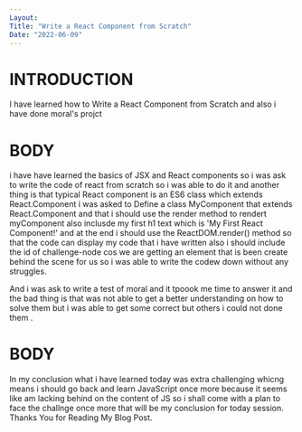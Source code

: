 ```yaml
---
Layout:
Title: "Write a React Component from Scratch"
Date: "2022-06-09"
---
```


# INTRODUCTION

I have learned how to Write a React Component from Scratch and also i have done moral's projct

# BODY 

i have have learned the basics of JSX and React components so i was ask to write the code of react from scratch so i was able to do it and another thing is that typical React component is an ES6 class which extends React.Component i was asked to Define a class MyComponent that extends React.Component and that i should use the render method to rendert  myComponent  also inclusde my first h1 text which is 'My First React Component!' and at the end i should use the ReactDOM.render() method so that the code can display my code that i have written also i should include the id of challenge-node cos we are getting an element that is been create behind the scene for us so i was able to write the codew down without any  struggles.

And i was ask to write a test of moral and it tpoook me time to answer it  and the bad thing is that  was not able to get a better understanding on how to solve them but i was able to get some correct but others i could not done them .

# BODY 

In my conclusion what i have learned today was extra challenging whicng means i should go back and learn JavaScript once more because it seems like am lacking behind on the content of JS so i shall come with a plan to face the challnge once more that will be my conclusion for today session. Thanks You for Reading My Blog Post.

